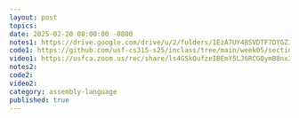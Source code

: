 ```yaml
---
layout: post
topics: 
date: 2025-02-20 08:00:00 -0800
notes1: https://drive.google.com/drive/u/2/folders/1EzA7UY4BSVDTF7DYGZ17xZcADWteSoth
code1: https://github.com/usf-cs315-s25/inclass/tree/main/week05/section01/p03-given
video1: https://usfca.zoom.us/rec/share/ls4GSkQufzeIBEmY5LJ6RCGQymB8nx3FxD9GbPRbfAZ5hb7b7HjhvNTSVJMucutX.leFvjzxm0CPWdGJX
notes2: 
code2: 
video2: 
category: assembly-language
published: true
---
```

